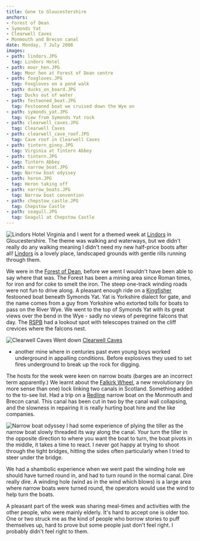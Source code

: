 ```yaml
---
title: Gone to Gloucestershire
anchors:
- Forest of Dean
- Symonds Yat
- Clearwell Caves
- Monmouth and Brecon canal
date: Monday, 7 July 2008
images:
- path: lindors.JPG
  tag: Lindors Hotel
- path: moor_hen.JPG
  tag: Moor hen at Forest of Dean centre
- path: foxgloves.JPG
  tag: Foxgloves on a pond walk
- path: ducks_on_board.JPG
  tag: Ducks out of water
- path: festooned_boat.JPG
  tag: Festooned boat we cruised down the Wye on
- path: symonds_yat.JPG
  tag: View from Symonds Yat rock
- path: clearwell_caves.JPG
  tag: Clearwell Caves
- path: clearwell_cave_roof.JPG
  tag: Cave roof in Clearwell Caves
- path: tintern_ginny.JPG
  tag: Virginia at Tintern Abbey
- path: tintern.JPG
  tag: Tintern Abbey
- path: narrow_boat.JPG
  tag: Narrow boat odyssey
- path: heron.JPG
  tag: Heron taking off
- path: narrow_boats.JPG
  tag: Narrow boat convention
- path: chepstow_castle.JPG
  tag: Chepstow Castle
- path: seagull.JPG
  tag: Seagull at Chepstow Castle
---
```

![Lindors Hotel](lindors.JPG)
Virginia and I went for a themed week at
[Lindors](https://www.christianguild.co.uk/lindors/index.php)
in Gloucestershire. The theme was walking and waterways, but we didn't really do any walking meaning I didn't need my new half-price boots after all! [Lindors](https://www.christianguild.co.uk/lindors/index.php) is a lovely place, landscaped grounds with gentle rills running through them.

We were in the
[Forest of Dean](http://www.deanheritagecentre.com/),
before we went I wouldn't have been able to say where that was. The Forest has been a mining area since Roman times, for iron and for coke to smelt the iron. The steep one-track winding roads were not fun to drive along. A pleasant enough ride on a
[Kingfisher](http://www.wyenot.com/kingfisher01.htm)
festooned boat beneath Symonds Yat. Yat is Yorkshire dialect for gate, and the name comes from a guy from Yorkshire who extorted tolls for boats to pass on the River Wye. We went to the top of Symonds Yat with its great views over the bend in the Wye - sadly no views of peregrine falcons that day. The
[RSPB](https://www.rspb.org.uk/) had a lookout spot with telescopes trained on the cliff crevices where the falcons nest.

![Clearwell Caves](clearwell_caves.JPG)
Went down [Clearwell Caves](https://www.clearwellcaves.com/)
- another mine where in centuries past even young boys worked underground in appalling conditions. Before explosives they used to set fires underground to break up the rock for digging.

The hosts for the week were keen on narrow boats (barges are an incorrect term apparently.) We learnt about the
[Falkirk Wheel](https://www.scottishcanals.co.uk/falkirk-wheel/),
a new revolutionary (in more sense than one) lock linking two canals in Scotland. Something added to the to-see list. Had a trip on a
[Redline](http://www.redlineboats.co.uk/) narrow boat on the Monmouth and Brecon canal. This canal has been cut in two by the canal wall collapsing, and the slowness in repairing it is really hurting boat hire and the like companies.

![Narrow boat odyssey](narrow_boat.JPG)
I had some experience of plying the tiller as the narrow boat slowly threaded its way along the canal. Your turn the tiller in the opposite direction to where you want the boat to turn, the boat pivots in the middle, it takes a time to react. I never got happy at trying to shoot through the tight bridges, hitting the sides often particularly when I tried to steer under the bridge.

We had a shambolic experience when we went past the winding hole we should have turned round in, and had to turn round in the normal canal. Dire really dire. A winding hole (wind as in the wind which blows) is a large area where narrow boats were turned round, the operators would use the wind to help turn the boats.

A pleasant part of the week was sharing meal-times and activities with the other people, who were mainly elderly. It's hard to accept one is older too. One or two struck me as the kind of people who borrow stories to puff themselves up, hard to prove but some people just don't feel right. I probably didn't feel right to them.

